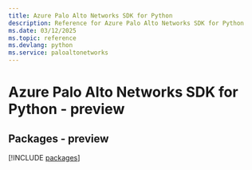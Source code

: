 ```yaml
---
title: Azure Palo Alto Networks SDK for Python
description: Reference for Azure Palo Alto Networks SDK for Python
ms.date: 03/12/2025
ms.topic: reference
ms.devlang: python
ms.service: paloaltonetworks
---
```

# Azure Palo Alto Networks SDK for Python - preview
## Packages - preview
[!INCLUDE [packages](palo-alto-networks-index.md)]